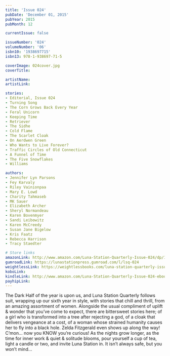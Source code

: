 ```yaml
---
title: 'Issue 024'
pubDate: 'December 01, 2015'
pubYear: 2015
pubMonth: 12

currentIssue: false

issueNumber: '024'
volumeNumber: '06'
isbn10: '1938697715'
isbn13: 978-1-938697-71-5

coverImage: 024cover.jpg
coverTitle: 

artistName: 
artistLink: 

stories:
- Editorial, Issue 024
- Turning Song
- The Corn Grows Back Every Year
- Feral Unicorn
- Keeping Time
- Retriever
- The Sidhe
- Cold Flame
- The Scarlet Cloak
- On Aerdwen Green
- Who Wants to Live Forever?
- Traffic Circles of Old Connecticut
- A Funnel of Time
- The Five Snowflakes
- Williams

authors:
- Jennifer Lyn Parsons
- Fey Karvaly
- Riley Vainionpaa
- Mary E. Lowd
- Charity Tahmaseb
- MK Sauer
- Elizabeth Archer
- Sheryl Normandeau
- Karen Bovenmyer
- Sandi Leibowitz
- Karen McCreedy
- Susan Jane Bigelow
- Kris Faatz
- Rebecca Harrison
- Tracy Staedter

# Store links
amazonLink: http://www.amazon.com/Luna-Station-Quarterly-Issue-024/dp/1938697715/
gumroadLink: https://lunastationpress.gumroad.com/l/lsq-024
weightlessLink: https://weightlessbooks.com/luna-station-quarterly-issue-024/
koboLink: 
kindleLink: http://www.amazon.com/Luna-Station-Quarterly-Issue-024-ebook/dp/B018R66LM4/
payhipLink: 
---
```


The Dark Half of the year is upon us, and Luna Station Quarterly follows suit, wrapping up our sixth year in style, with stories that chill and thrill, from an amazing assortment of women.
Alongside the usual compliment of uplift &amp; wonder that you’ve come to expect, there are bittersweet stories here; of a girl who is transformed into a tree after rejecting a god, of a cloak that delivers vengeance at a cost, of a woman whose strained humanity causes her to fly into a black hole. Zelda Fitzgerald even shows up along the way! C’mon… now you KNOW you’re curious!
As the nights grow longer, as the time for inner work &amp; quiet &amp; solitude blooms, pour yourself a cup of tea, light a candle or two, and invite Luna Station in. It isn’t always safe, but you won’t mind…
